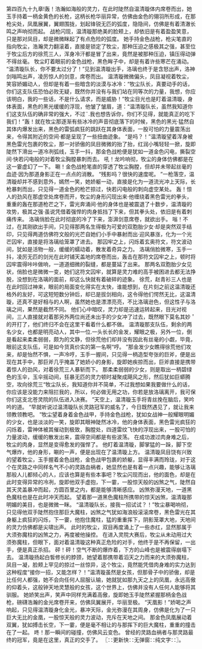 第四百九十九章!轰！浩瀚如海般的灵力，在此时陡然自温清璇体内席卷而出，她玉手持着一柄金黄色的长枪，这柄长枪华丽异常，仿佛由金色的翎羽所形成，在那枪尖处，凤凰展翼，翼翅围拢，划起锋锐无匹的弧度，隐隐间，仿佛是有着清澈长鸣之声响彻而起。
战枪闪现，温清璇那绝美的脸颊上，却依旧是有着盈盈笑意，只是那对凤目，却是微微眯起了有点危险的弧度。
她手持金色战枪，枪尖笔直的指向牧尘，浩瀚灵力翻滚着，直接是锁定了牧尘，那种压迫之感极其之强，甚至位于牧尘后方的徐荒三人，浑身冷汗都是冒了出来，竟然是被那种压迫，镇压得动弹不得丝毫。
牧尘盯着眼前的金色战枪，黑色眸子中，却是有着许些寒芒在涌动。
“温清璇队长，你不要太过分了！”见到温清璇出手，洛璃也终于是含怒出声，洛神剑嗡鸣出声，凌厉惊人的剑意，席卷而出。
温清璇微微偏头，凤目凝视着牧尘，笑容娇媚动人，但却是有着一些暗含的淡漠与冰冷：“牧尘队长，真要动手的话，你们这支队伍恐怕必败无疑，既然你并没有与我们站在同等次的力量，我想，你应该明白，我的一些话，不是什么请求，而是威胁！”牧尘目光也是盯着温清璇，身体表面，黑色的黑光缓缓的浮现，他皱了皱眉，道：“温清璇队长，虽然我知道你们这支队伍的确非常的强大，不过¨.我也想告诉你，你们不见得，就能真正的吃下我们！”轰！就在牧尘那逐渐有些冰冷的声音彻底落下的时候，黑色的黑光·猛然自其体内爆发出来，黑色的雷弧疯狂的跳跃在其身体表面，一股可怕的力量震荡出来，令得其附近的空间·都是呈现了一些扭曲迹象。
“是吗？！”温清璇望着浑身被黑色雷光包裹的牧尘，那一对骄傲的凤目微微的抬了抬，红润小嘴轻轻一掀，旋即陡然下滑出一道冷冽弧线，玉手一抖，那金色战枪便是犹如一道金色闪电，撕裂空间·快若闪电般的对着牧尘胸膛暴刺而去。
吼！龙吟响彻，牧尘的身体仿佛都是在这一霎虚幻了一下。
唰！金色战枪笔直的穿透了牧尘胸膛，但却并未带起丝毫的血迹·因为那道身影正在一点点的消散。
“残影吗？很快的速度呢。
”一枪落空，温清璇却并不感到意外，嫣然一笑，她娇躯一动，直接是化为一道流光冲上天际，长枪暴刺而出，只见得一道金色的枪芒掠过，快若闪电般的刺向虚空某处。
轰！惊人的劲风在那虚空处席卷而开，牧尘的身形闪现出来·他缠绕着黑色雷光的拳头，重重的轰在那道枪芒之下，雷光奔涌间·他的身体也是被震退了十数步，温清璇的攻势，极其之强·虽说凭借着强悍的肉身抵挡了下来，但其拳头处，依旧是有着刺痛传来。
洛璃俏脸在此时彻底的冷了下来，澎湃剑意席卷，就欲出手。
嗡！不过，在其刚欲出手间，只见得那两名生得极为可爱的双胞胎少女·却是突然双手结印，只见得两道仿佛符文般的光芒自她们小手中暴射而出·迎风暴涨，化为一个光芒囚牢，直接是将洛璃给笼罩了进去。
那囚牢之上，闪烁着玄奥符文，符文波动间，犹如是活物一般，缓缓的蠕动着，散发着奇异之力。
洛璃俏脸微寒，玉手一抖，凌厉无匹的剑光在此时铺天盖地的席卷而出，轰击在那符文囚牢之上，顿时将囚牢震得咔咔做响，一道道细微的裂缝，都是蔓延了出来。
那两名双胞胎少女见状，俏脸也是微微一变，她们这符文囚牢，就算是灵力难的高手被困进去都无法挣脱，没想到在洛璃的面前，却这么快就有着破碎的迹象。
徐荒，赵青衫三人也是在此时回过神来，眼前的局面变化得实在太快，谁能想到，在片刻之前这温清璇还格外的友好，可这短短数分钟后，却已是拔剑相向，这令得他们愕然无比，这温清璇，还真不是好相与的人啊，虽然她也是漂漂亮亮，不比洛璃逊色，但这性子与洛璃之间，果然是截然不同。
他们心中暗叹，灵力却是迅速运转起来，目光对视间，三人直接就对着那另外两位尚还未出手的少女冲了过去，既然眼下莫名其妙＇的开打了，他们终归不会在这里干看着什么都不做。
温清璇那支队伍，剩余的两名少女，也都是明亮动人，其中一位.一头长长的金发，耀眼之极，另外一位，倒是看起来柔柔弱弱，颇为的文静，但徐荒他们却并没有因此有丝毫的小觑，毕竟，眼前这支队伍，可是如今货真价实的第一名啊“哼。
”那金发少女瞧得徐荒他们攻来，却是怡然不惧，一声冷哼，玉手一握间，只见得一柄造型夸张的巨斧，便是出现在其手中，那巨斧几乎掩盖了她娇小的身影，旋即她疾掠而出，巨斧直接是携带着惊人的劲风，对着徐荒三人暴斩而下。
那柔柔弱弱的少女，则是取出一柄碧绿色的玉伞，玉伞摇动间，狂暴无匹的灵力顿时凝聚成飓风之形，然后犹如巨蟒腾空，攻向徐荒三“牧尘队长，我知道你并不简单，不过我想如果我要做什么的话，你应该是没能力来阻拦我的，所以，何必做无用之功，你若是放洛璃离开，我可保你们这支北苍灵院的队伍进入决赛。
”天空上，温清璇玉手将青丝挽在脑后，笑吟吟的道。
“早就听说过温清璇队长灵路冠军的威名了，今日既然遇见了，就让我来领教领教吧。
”牧尘望着身着金色战甲，手持金色战枪，犹如女战神一般耀眼明媚的少女，也是淡淡的一笑，旋即其眼神陡然冰冷，他的身体表面，黑色雷光疯狂的闪烁着，雷神体被其催动到极致，胸膛处，四道雷纹飞快的浮现出来，一股可怕的力量波动，缓缓的散发出来，震得空间都是有些波荡。
在成功渡过肉身难之后，牧尘的肉身，显然是变得愈发的强悍了。
他盯着温清璇，脚掌猛的一跺，脚下空气爆炸，他的身形，唰的一声，便是出现在了温清璇上方。
温清璇凤目饶有兴致的望着牧尘，玉手握着金色战枪，金色战甲包裹的娇躯，显得丰满而玲珑，对于这个在灵路之中同样名气不小的灵路血祸者，她显然也是有着一点兴趣，能够让洛璃那般人儿都倾心的人，应该也算是有些本事吧？牧尘闪现而出，他的面色，却是在此时变得异常的冷冽，旋即他双手虚抱，下一霎，一股惊天般的凶煞之气，陡然自其天灵盖暴冲而起，方圆百里之内，都是能够清晰感应。
凶煞弥漫天地，一道黑色魔柱也是在此时冲天而起。
望着那一道黑色魔柱所携带的惊天凶煞，温清璇那明媚的美目，也是微微一眯。
“温清璇队长，接我一招试试？！”牧尘暴喝响彻，只见得他双手陡然抱住那巨大魔柱，凶煞之气犹如海浪般滚滚席卷，黑色雷光在其身躯上疯狂的闪烁，下一霎，他抱住魔柱，猛的重重挥下，阴影笼罩大地，天地间的灵力仿佛都是尖啸出声。
此时的牧尘，双目再度涌上了一些赤红，显然那属于大须弥魔柱的凶煞之力，再度被他操控。
在进入灵院大赛后，牧尘从未动用过大须弥魔柱，但眼下，面对着温清璇这种真正危险的对手，他终于是不再保留，一出手，便是真正杀招。
砰！砰！空气不断的爆炸着，下方的山峰也是被震得崩塌下去。
温清璇扬起白皙修长的脖颈，她望着那携带着滔天之力而来的大须弥魔柱，凤目一凝，脸颊上罕见的掠过一丝惊异，这个牧尘，竟然能凭借肉身难的实力达到这种程度“接你一招，又能怎样？！”温清璇虽然是女孩，但那骨子中的骄傲，却是比任何人都强，她不会向任何人屈服认输，她就犹如那九天之上的凤凰，永远高傲的仰着头，这般钟天地灵慧般的女孩，这个世界上，仿佛并没有人任何人能够将其驯服。
她娇笑出声，笑声中同样充满着高傲，旋即她玉手陡然紧握那柄金色战枪，磅礴浩瀚的金光席卷开来，仿佛凤翼展开，华丽至极。
“天凰影！”娇喝之声响起，只见得温清璇身化金光，暴冲天际，金光弥漫在其周身，仿佛是化为了一只巨大无比的金凰，一股惊天般的灵力波动，充斥在天地之间。
那金色凤凰展动着双翼，犹如搏击长空，下一霎，便是毫不相让的与那挥下的巨大魔柱，重重的撞击在了一起。
咚！那一瞬间的碰撞，仿佛风云变色。
曾经的灵路血祸者与那灵路最终的冠军，竟是在这里，真正的交手了。
〖∷更新快∷无弹窗∷纯文字∷〗。
